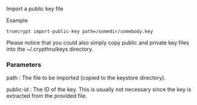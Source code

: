 Import a public key file

Example

    truecrypt import-public-key path=/somedir/somebody.key

Please notice that you could also simply copy public and private
key files into the ~/.crypthru/keys directory.

### Parameters

path
:  The file to be imported (copied to the keystore directory).

public-id
:  The ID of the key. This is usually not necessary since the key
is extracted from the provided file.

